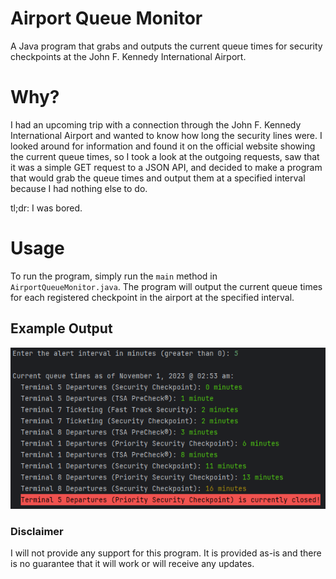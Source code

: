 # Airport Queue Monitor

A Java program that grabs and outputs the current queue times for security checkpoints at the John F. Kennedy
International Airport.

# Why?

I had an upcoming trip with a connection through the John F. Kennedy International Airport and wanted to know how long
the security lines were. I looked around for information and found it on the official website showing the current queue
times, so I took a look at the outgoing requests, saw that it was a simple GET request to a JSON API, and decided to
make a program that would grab the queue times and output them at a specified interval because I had nothing else to do.

tl;dr: I was bored.

# Usage

To run the program, simply run the `main` method in `AirportQueueMonitor.java`. The program will output the current
queue times for each registered checkpoint in the airport at the specified interval.

## Example Output

![img.png](example-image.png)

### Disclaimer

I will not provide any support for this program. It is provided as-is and there is no guarantee that it will work or
will receive any updates.